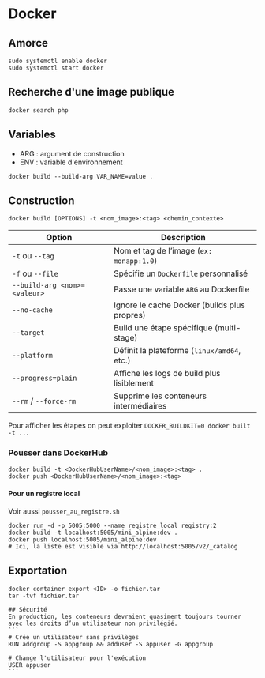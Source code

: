 # Docker

## Amorce
```
sudo systemctl enable docker
sudo systemctl start docker
```

## Recherche d'une image publique
````
docker search php
````

## Variables
- ARG : argument de construction
- ENV : variable d'environnement
```
docker build --build-arg VAR_NAME=value .
```

## Construction
````
docker build [OPTIONS] -t <nom_image>:<tag> <chemin_contexte>
````
| Option                       | Description                                  |
| ---------------------------- | -------------------------------------------- |
| `-t` ou `--tag`              | Nom et tag de l’image (`ex: monapp:1.0`)     |
| `-f` ou `--file`             | Spécifie un `Dockerfile` personnalisé        |
| `--build-arg <nom>=<valeur>` | Passe une variable `ARG` au Dockerfile       |
| `--no-cache`                 | Ignore le cache Docker (builds plus propres) |
| `--target`                   | Build une étape spécifique (multi-stage)     |
| `--platform`                 | Définit la plateforme (`linux/amd64`, etc.)  |
| `--progress=plain`           | Affiche les logs de build plus lisiblement   |
| `--rm` / `--force-rm`        | Supprime les conteneurs intermédiaires       |

Pour afficher les étapes on peut exploiter `DOCKER_BUILDKIT=0 docker built -t ... `

### Pousser dans DockerHub
````
docker build -t <DockerHubUserName>/<nom_image>:<tag> .
docker push <DockerHubUserName>/<nom_image>:<tag>
````
#### Pour un registre local
Voir aussi `pousser_au_registre.sh`
````
docker run -d -p 5005:5000 --name registre_local registry:2
docker build -t localhost:5005/mini_alpine:dev .
docker push localhost:5005/mini_alpine:dev
# Ici, la liste est visible via http://localhost:5005/v2/_catalog
````

## Exportation
````
docker container export <ID> -o fichier.tar
tar -tvf fichier.tar

## Sécurité
En production, les conteneurs devraient quasiment toujours tourner avec les droits d’un utilisateur non privilégié.
```
# Crée un utilisateur sans privilèges
RUN addgroup -S appgroup && adduser -S appuser -G appgroup

# Change l'utilisateur pour l'exécution
USER appuser
```


